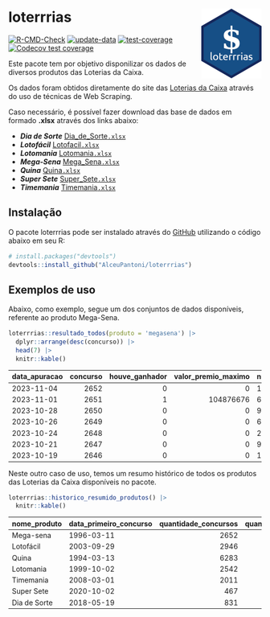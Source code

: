 
<!-- README.md is generated from README.Rmd. Please edit that file -->

# loterrrias <img src="man/figures/logo.png" align="right" height="139" />

<!-- badges: start -->

[![R-CMD-Check](https://github.com/AlceuPantoni/loterrrias/actions/workflows/R-CMD-check.yaml/badge.svg?branch=main)](https://github.com/AlceuPantoni/loterrrias/actions/workflows/R-CMD-check.yaml)
[![update-data](https://github.com/AlceuPantoni/loterrrias/actions/workflows/update-data.yaml/badge.svg)](https://github.com/AlceuPantoni/loterrrias/actions/workflows/update-data.yaml)
[![test-coverage](https://github.com/AlceuPantoni/loterrrias/actions/workflows/test-coverage.yaml/badge.svg?branch=main)](https://github.com/AlceuPantoni/loterrrias/actions/workflows/test-coverage.yaml)
[![Codecov test
coverage](https://codecov.io/gh/AlceuPantoni/loterrrias/branch/main/graph/badge.svg)](https://codecov.io/gh/AlceuPantoni/loterrrias?branch=main)
<!-- badges: end -->

Este pacote tem por objetivo disponilizar os dados de diversos produtos
das Loterias da Caixa.

Os dados foram obtidos diretamente do site das [Loterias da
Caixa](https://loterias.caixa.gov.br/Paginas/default.aspx) através do
uso de técnicas de Web Scraping.

Caso necessário, é possível fazer download das base de dados em formado
**.xlsx** através dos links abaixo:

  - ***Dia de Sorte***
    [Dia\_de\_Sorte`.xlsx`](https://raw.githubusercontent.com/AlceuPantoni/loterrrias/main/data-raw/resultados_diadesorte.xlsx)
  - ***Lotofácil***
    [Lotofacil`.xlsx`](https://raw.githubusercontent.com/AlceuPantoni/loterrrias/main/data-raw/resultados_lotofacil.xlsx)
  - ***Lotomania***
    [Lotomania`.xlsx`](https://raw.githubusercontent.com/AlceuPantoni/loterrrias/main/data-raw/resultados_lotomania.xlsx)
  - ***Mega-Sena***
    [Mega\_Sena`.xlsx`](https://raw.githubusercontent.com/AlceuPantoni/loterrrias/main/data-raw/resultados_megasena.xlsx)
  - ***Quina***
    [Quina`.xlsx`](https://raw.githubusercontent.com/AlceuPantoni/loterrrias/main/data-raw/resultados_quina.xlsx)
  - ***Super Sete***
    [Super\_Sete`.xlsx`](https://raw.githubusercontent.com/AlceuPantoni/loterrrias/main/data-raw/resultados_supersete.xlsx)
  - ***Timemania***
    [Timemania`.xlsx`](https://raw.githubusercontent.com/AlceuPantoni/loterrrias/main/data-raw/resultados_timemania.xlsx)

## Instalação

O pacote loterrrias pode ser instalado através do
[GitHub](https://github.com/) utilizando o código abaixo em seu R:

``` r
# install.packages("devtools")
devtools::install_github("AlceuPantoni/loterrrias")
```

## Exemplos de uso

Abaixo, como exemplo, segue um dos conjuntos de dados disponíveis,
referente ao produto Mega-Sena.

``` r
loterrrias::resultado_todos(produto = 'megasena') |> 
  dplyr::arrange(desc(concurso)) |> 
  head(7) |> 
  knitr::kable()
```

| data\_apuracao | concurso | houve\_ganhador | valor\_premio\_maximo | numeros\_sorteados | num\_1 | num\_2 | num\_3 | num\_4 | num\_5 | num\_6 |
| :------------- | -------: | --------------: | --------------------: | :----------------- | -----: | -----: | -----: | -----: | -----: | -----: |
| 2023-11-04     |     2652 |               0 |                     0 | 13;23;26;29;45;59  |     13 |     23 |     26 |     29 |     45 |     59 |
| 2023-11-01     |     2651 |               1 |             104876676 | 6;23;35;36;37;59   |      6 |     23 |     35 |     36 |     37 |     59 |
| 2023-10-28     |     2650 |               0 |                     0 | 9;18;29;37;39;58   |      9 |     18 |     29 |     37 |     39 |     58 |
| 2023-10-26     |     2649 |               0 |                     0 | 6;11;26;32;46;56   |      6 |     11 |     26 |     32 |     46 |     56 |
| 2023-10-24     |     2648 |               0 |                     0 | 20;44;45;46;56;59  |     20 |     44 |     45 |     46 |     56 |     59 |
| 2023-10-21     |     2647 |               0 |                     0 | 9;33;39;43;50;54   |      9 |     33 |     39 |     43 |     50 |     54 |
| 2023-10-19     |     2646 |               0 |                     0 | 18;28;30;39;41;58  |     18 |     28 |     30 |     39 |     41 |     58 |

Neste outro caso de uso, temos um resumo histórico de todos os produtos
das Loterias da Caixa disponíveis no pacote.

``` r
loterrrias::historico_resumido_produtos() |> 
  knitr::kable()
```

| nome\_produto | data\_primeiro\_concurso | quantidade\_concursos | quantidade\_concursos\_com\_ganhador | percentual\_com\_ganhador | media\_premiacao | maior\_premio | menor\_premio | total\_dezenas\_sorteadas | numero\_mais\_sorteado | numero\_menos\_sorteado |
| :------------ | :----------------------- | --------------------: | -----------------------------------: | ------------------------: | ---------------: | ------------: | ------------: | ------------------------: | ---------------------: | ----------------------: |
| Mega-sena     | 1996-03-11               |                  2652 |                                  599 |                      0.23 |       23897299.8 |     289420865 |     348732.75 |                     15912 |                     10 |                      21 |
| Lotofácil     | 2003-09-29               |                  2946 |                                 2633 |                      0.89 |         919484.2 |       8252873 |      10712.22 |                     44190 |                     20 |                      16 |
| Quina         | 1994-03-13               |                  6283 |                                 2527 |                      0.40 |        3340873.9 |     579215957 |      14230.37 |                     31415 |                      4 |                       3 |
| Lotomania     | 1999-10-02               |                  2542 |                                  668 |                      0.26 |        2350942.0 |      37261930 |     109348.66 |                     50840 |                     47 |                      96 |
| Timemania     | 2008-03-01               |                  2011 |                                   72 |                      0.04 |       26323286.7 |     818652938 |     164711.44 |                     14077 |                     20 |                      53 |
| Super Sete    | 2020-10-02               |                   467 |                                   21 |                      0.04 |        3390765.6 |      10146164 |     124747.77 |                      3269 |                      9 |                       4 |
| Dia de Sorte  | 2018-05-19               |                   831 |                                  274 |                      0.33 |         790878.2 |       3770060 |      59101.35 |                      5817 |                     17 |                       1 |
